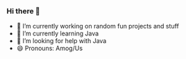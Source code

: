 ### Hi there 👋

- 🔭 I’m currently working on random fun projects and stuff
- 🌱 I’m currently learning Java
- 🤔 I’m looking for help with Java
- 😄 Pronouns: Amog/Us

<!--
**popdynamite5511/popdynamite5511** is a ✨ _special_ ✨ repository because its `README.md` (this file) appears on your GitHub profile.

Here are some ideas to get you started:

- 🔭 I’m currently working on random fun projects and stuff
- 🌱 I’m currently learning Java
- 🤔 I’m looking for help with Java
- 😄 Pronouns: Amog/Us
-->
